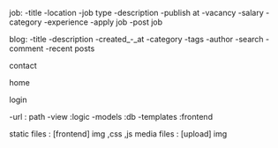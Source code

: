 job:
-title
-location
-job type
-description
-publish at
-vacancy
-salary
-category
-experience
-apply job
-post job



blog:
-title
-description
-created_-_at
-category
-tags
-author
-search 
-comment
-recent posts


contact

home


login

-url : path
-view :logic
-models :db
-templates :frontend

static files : [frontend] img ,css ,js
media files : [upload] img

